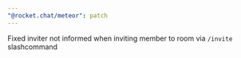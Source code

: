 ```yaml
---
"@rocket.chat/meteor": patch
---
```


Fixed inviter not informed when inviting member to room via `/invite` slashcommand
